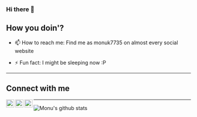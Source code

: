 ### Hi there 👋

## How you doin'?

<!--
**monuk7735/monuk7735** is a ✨ _special_ ✨ repository because its `README.md` (this file) appears on your GitHub profile.

Here are some ideas to get you started:
-->

<!-- - 🔭 I’m currently working on ... -->
<!-- - 🌱 I’m currently learning ... -->
<!-- - 👯 I’m looking to collaborate on ... -->
<!-- - 🤔 I’m looking for help with ... -->
<!-- - 💬 Ask me about ... -->
- 📫 How to reach me: Find me as monuk7735 on almost every social website
<!-- - 😄 Pronouns: ... -->
- ⚡ Fun fact: I might be sleeping now :P

---

## Connect with me

[<img align="left" alt="codeSTACKr | Twitter" width="22px" src="https://cdn.jsdelivr.net/npm/simple-icons@v3/icons/twitter.svg" />][twitter]
[<img align="left" alt="codeSTACKr | LinkedIn" width="22px" src="https://cdn.jsdelivr.net/npm/simple-icons@v3/icons/linkedin.svg" />][linkedin]
[<img align="left" alt="codeSTACKr | Instagram" width="22px" src="https://cdn.jsdelivr.net/npm/simple-icons@v3/icons/instagram.svg" />][instagram]

---

![Monu's github stats](https://github-readme-stats.vercel.app/api?username=monuk7735&show_icons=true&theme=dracula)



[twitter]: https://twitter.com/monuk7735
[instagram]: https://instagram.com/monuk7735
[linkedin]: https://linkedin.com/in/monuk7735
